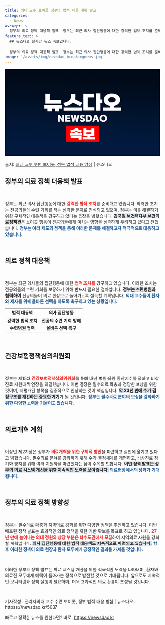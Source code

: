 ```yaml
---
title: 의대 교수 보이콧 정부의 법적 대응 계획 발표
categories:
  - News
excerpt: >
  정부의 의료 정책 대응책 발표  정부는 최근 의사 집단행동에 대한 강력한 법적 조치를 준비하고 있습니다. 김…
feature_text: >
  ## 뉴스다오 실시간 뉴스 속보입니다.

  정부의 의료 정책 대응책 발표  정부는 최근 의사 집단행동에 대한 강력한 법적 조치를 준비하고 있습니다. 김…
image: '/assets/img/newsdao_breakingnews.jpg'
---
```


![뉴스다오 속보](/assets/img/newsdao_breakingnews.jpg)

<p>출처: <a href="httpss://newsdao.kr/5037" rel="dofollow">의대 교수 수련 보이콧, 정부 법적 대응 방침</a> | 뉴스다오</p>

<h2 data-ke-size="size26">정부의 의료 정책 대응책 발표</h2>

<p data-ke-size="size16">&nbsp;</p>

정부는 최근 의사 집단행동에 대한 <b><span style="color: #ee2323;">강력한 법적 조치</span></b>를 준비하고 있습니다. 이러한 조치는 전공의들의 수련 기회를 막는 심각한 문제로 인식되고 있으며, 정부는 이를 해결하기 위한 구체적인 대응책을 강구하고 있다는 입장을 밝혔습니다. <b><span style="background-color: #21538527;">김국일 보건복지부 보건의료정책관</span></b>은 보이콧 행동이 전공의들에게 미치는 영향을 심각하게 우려하고 있다고 전했습니다. <b><span style="color: #1a5490;">정부는 여러 제도와 정책을 통해 이러한 문제를 해결하고자 적극적으로 대응하고 있습니다.</span></b>

<p data-ke-size="size16">&nbsp;</p>

<h2 data-ke-size="size26">의료 정책 대응책</h2>

<p data-ke-size="size16">&nbsp;</p>

정부는 최근 의사들의 집단행동에 대한 <b><span style="color: #ee2323;">법적 조치를</span></b> 강구하고 있습니다. 이러한 조치는 전공의들의 수련 기회를 보장하기 위해 반드시 필요한 절차입니다. <b><span style="background-color: #21538527;">정부는 수련병원과 협력하여</span></b> 전공의들이 의료 현장으로 돌아가도록 설득할 계획입니다. <b><span style="color: #1a5490;">의대 교수들이 환자와 제자를 위해 올바른 선택을 하도록 촉구하고 있는 상황입니다.</span></b>

<table>
    <tr>
        <td style="text-align: center; height: 17px;"><b>법적 대응책</b></td>
        <td style="text-align: center; height: 17px;"><b>의사 집단행동</b></td>
    </tr>
    <tr>
        <td style="text-align: center; height: 17px;"><b>강력한 법적 조치</b></td>
        <td style="text-align: center; height: 17px;"><b>전공의 수련 기회 방해</b></td>
    </tr>
    <tr>
        <td style="text-align: center; height: 17px;"><b>수련병원 협력</b></td>
        <td style="text-align: center; height: 17px;"><b>올바른 선택 촉구</b></td>
    </tr>
</table>

<p data-ke-size="size16">&nbsp;</p>

<h2 data-ke-size="size26">건강보험정책심의위원회</h2>

<p data-ke-size="size16">&nbsp;</p>

정부는 제15차 <b><span style="color: #ee2323;">건강보험정책심의위원회</span></b>를 통해 내년 병원·의원 환산지수를 정하고 비상진료 지원대책 연장을 의결했습니다. 이번 결정은 필수의료 확충과 정당한 보상을 위한 것이며, 저평가된 항목을 집중적으로 인상하는 것이 핵심입니다. <b><span style="background-color: #21538527;">약 23년 만에 수가 결정구조를 개선하는 중요한 계기</span></b>가 될 것입니다. <b><span style="color: #1a5490;">정부는 필수의료 분야의 보상을 강화하기 위한 다양한 노력을 기울이고 있습니다.</span></b>

<p data-ke-size="size16">&nbsp;</p>

<h2 data-ke-size="size26">의료개혁 계획</h2>

<p data-ke-size="size16">&nbsp;</p>

이상민 제2차장은 정부가 <b><span style="color: #ee2323;">의료개혁을 위한 구체적 방안</span></b>을 마련하고 실천에 옮기고 있다고 밝혔습니다. 필수의료 분야를 강화하기 위해 수가 결정체계를 개편하고, 비상진료 장기화 방지를 위해 여러 지원책을 마련했다는 점이 주목할 만합니다. <b><span style="background-color: #21538527;">이번 정책 발표는 정부의 의료 시스템 개선을 위한 지속적인 노력을 보여줍니다.</span></b> <b><span style="color: #1a5490;">의료현장에서의 성과가 기대됩니다.</span></b>

<p data-ke-size="size16">&nbsp;</p>

<h2 data-ke-size="size26">정부의 의료 정책 방향성</h2>

<p data-ke-size="size16">&nbsp;</p>

정부는 필수의료 확충과 지역의료 강화를 위한 다양한 정책을 추진하고 있습니다. 이번 배포된 정책 발표는 효과적인 의료 정책을 위한 기반 확보를 목표로 하고 있습니다. <b><span style="color: #ee2323;">27년 만에 늘어나는 의대 정원의 상당 부분은 비수도권에서 모집</span></b>하여 지역의료 자원을 강화할 계획입니다. <b><span style="background-color: #21538527;">의사 집단행동에 대한 법적 대응책도 지속적으로 마련되고 있습니다.</span></b> <b><span style="color: #1a5490;">향후 이러한 정책이 의료 현장과 환자 모두에게 긍정적인 결과를 가져올 것입니다.</span></b>

<p data-ke-size="size16">&nbsp;</p>

이러한 정부의 정책 발표는 의료 시스템 개선을 위한 적극적인 노력을 나타내며, 환자와 의료진 모두에게 혜택이 돌아가는 정책으로 발전할 것으로 기대됩니다. 앞으로도 지속적인 모니터링과 정책 실행이 필요하며, 더욱 효과적인 의료 환경이 조성될 것입니다. 

<p data-ke-size="size16">&nbsp;</p>

기사작성 : 관리자의대 교수 수련 보이콧, 정부 법적 대응 방침 | 뉴스다오  : httpss://newsdao.kr/5037 

빠르고 정확한 뉴스를 원한다면? 바로, <a href="httpss://newsdao.kr" rel="dofollow">httpss://newsdao.kr</a>


